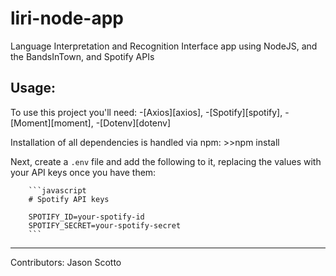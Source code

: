 # liri-node-app

Language Interpretation and Recognition Interface app using NodeJS, and the BandsInTown, and Spotify APIs

## Usage:

To use this project you'll need:
    -[Axios][axios], 
    -[Spotify][spotify], 
    -[Moment][moment], 
    -[Dotenv][dotenv]

Installation of all dependencies is handled via npm:
    >>npm install

Next, create a `.env` file and add the following to it, replacing the values with your API keys once you have them:

        ```javascript
        # Spotify API keys

        SPOTIFY_ID=your-spotify-id
        SPOTIFY_SECRET=your-spotify-secret
        ```
---
Contributors:
Jason Scotto

